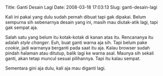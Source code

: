 Title: Ganti Desain Lagi
Date: 2008-03-18 17:03:13
Slug: ganti-desain-lagi

Kali ini pakai yang dulu sudah pernah dibuat tapi gak dipakai. Belum sempurna sih sebenarnya desain yang ini, masih mau diutak-atik lagi, tapi gak sempat aja.

Salah satu yang belum itu kotak-kotak di kanan atas itu. Rencananya itu adalah _style changer_. Euh, buat ganti warna aja sih. Tapi belum pake _cookie_, jadi warnanya berganti pada saat itu aja. Kalau browser sudah pindah halaman atau ditutup, balik lagi ke warna asal. Maunya sih sekali ganti, akan tetap muncul sesuai pilihannya. Tapi itu kalau sempat.

Sementara gini aja dulu, kali aja mau diganti lagi.